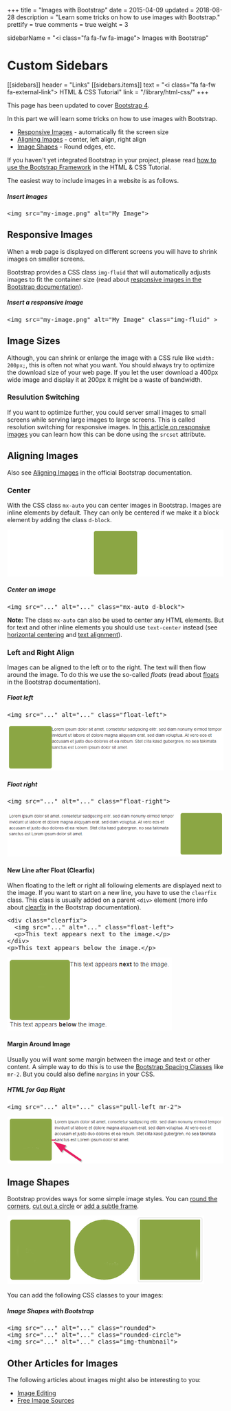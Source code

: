 +++
title = "Images with Bootstrap"
date = 2015-04-09
updated = 2018-08-28
description = "Learn some tricks on how to use images with Bootstrap."
prettify = true
comments = true
weight = 3

sidebarName = "<i class=\"fa fa-fw fa-image\"></i> Images with Bootstrap"

# Custom Sidebars
[[sidebars]]
header = "Links"
[[sidebars.items]]
text = "<i class=\"fa fa-fw fa-external-link\"></i> HTML & CSS Tutorial"
link = "/library/html-css/"
+++

<div class="alert alert-info">
This page has been updated to cover <a href="https://getbootstrap.com/" class="alert-link">Bootstrap 4</a>. 
</div>

In this part we will learn some tricks on how to use images with Bootstrap.

- [Responsive Images](#responsive-images) - automatically fit the screen size
- [Aligning Images](#aligning-images) - center, left align, right align
- [Image Shapes](#image-shapes) - Round edges, etc.

<div class="alert alert-warning">
  If you haven't yet integrated Bootstrap in your project, please read <a href="/library/html-css/part7/" class="alert-link">how to use the Bootstrap Framework</a> in the HTML &amp; CSS Tutorial.
</div>

The easiest way to include images in a website is as follows.

##### Insert Images

<pre class="prettyprint lang-html">
&lt;img src="my-image.png" alt="My Image">
</pre>

## Responsive Images

When a web page is displayed on different screens you will have to shrink images on smaller screens.

Bootstrap provides a CSS class `img-fluid` that will automatically adjusts images to fit the container size (read about [responsive images in the Bootstrap documentation](https://getbootstrap.com/docs/4.1/content/images/#responsive-images)).

##### Insert a responsive image

<pre class="prettyprint lang-html">
&lt;img src="my-image.png" alt="My Image" class="img-fluid" >
</pre>

## Image Sizes

Although, you can shrink or enlarge the image with a CSS rule like `width: 200px;`, this is often not what you want. You should always try to optimize the download size of your web page. If you let the user download a 400px wide image and display it at 200px it might be a waste of bandwidth.

### Resulution Switching

If you want to optimize further, you could server small images to small screens while serving large images to large screens. This is called resolution switching for responsive images. In [this article on responsive images](https://developer.mozilla.org/en-US/docs/Learn/HTML/Multimedia_and_embedding/Responsive_images) you can learn how this can be done using the `srcset` attribute.

## Aligning Images

Also see [Aligning Images](https://getbootstrap.com/docs/4.1/content/images/#aligning-images) in the official Bootstrap documentation.

### Center

With the CSS class `mx-auto` you can center images in Bootstrap. Images are inline elements by default. They can only be centered if we make it a block element by adding the class `d-block`.

![Image Center](center.png)

##### Center an image

<pre class="prettyprint lang-html">
&lt;img src="..." alt="..." class="mx-auto d-block">
</pre>

<div class="alert alert-info">
  <strong>Note:</strong> The class <code>mx-auto</code> can also be used to center any HTML elements. But for text and other inline elements you should use <code>text-center</code> instead (see <a href="https://getbootstrap.com/docs/4.1/utilities/spacing/#horizontal-centering" class="alert-link">horizontal centering</a> and <a class="alert-link" href="https://getbootstrap.com/docs/4.1/utilities/text/#text-alignment">text alignment</a>).
</div>

### Left and Right Align

Images can be aligned to the left or to the right. The text will then flow around the image. To do this we use the so-called _floats_ (read about [floats](https://getbootstrap.com/docs/4.1/utilities/float/) in the Bootstrap documentation).

##### Float left

<pre class="prettyprint lang-html">
&lt;img src="..." alt="..." class="float-left">
</pre>

![Left Align](float-left.png)

##### Float right

<pre class="prettyprint lang-html">
&lt;img src="..." alt="..." class="float-right">
</pre>

![Right Align](float-right.png)

#### New Line after Float (Clearfix)

When floating to the left or right all following elements are displayed next to the image. If you want to start on a new line, you have to use the `clearfix` class. This class is usually added on a parent `<div>` element (more info about [clearfix](https://getbootstrap.com/docs/4.1/utilities/clearfix/) in the Bootstrap documentation).

<pre class="prettyprint lang-html">
&lt;div class="clearfix">
  &lt;img src="..." alt="..." class="float-left">
  &lt;p>This text appears next to the image.&lt;/p>
&lt;/div>
&lt;p>This text appears below the image.&lt;/p>
</pre>

![Clearfix](clearfix.png)

#### Margin Around Image

Usually you will want some margin between the image and text or other content. A simple way to do this is to use the [Bootstrap Spacing Classes](https://getbootstrap.com/docs/4.1/utilities/spacing/) like `mr-2`. But you could also define `margins` in your CSS.

##### HTML for Gap Right

<pre class="prettyprint lang-html">
&lt;img src="..." alt="..." class="pull-left mr-2">
</pre>

![Gap](margin.png)

## Image Shapes

Bootstrap provides ways for some simple image styles. You can [round the corners](https://getbootstrap.com/docs/4.1/utilities/borders/#border-radius), [cut out a circle](https://getbootstrap.com/docs/4.1/utilities/borders/#border-radius) or [add a subtle frame](https://getbootstrap.com/docs/4.1/content/images/#image-thumbnails).

![Image Shapes](image-shapes.png)

You can add the following CSS classes to your images:

##### Image Shapes with Bootstrap

<pre class="prettyprint lang-html">
&lt;img src="..." alt="..." class="rounded">
&lt;img src="..." alt="..." class="rounded-circle">
&lt;img src="..." alt="..." class="img-thumbnail">
</pre>

## Other Articles for Images

The following articles about images might also be interesting to you:

- [Image Editing](/library/more-html-css/image-editing/)
- [Free Image Sources](/library/more-html-css/image-sources/)
